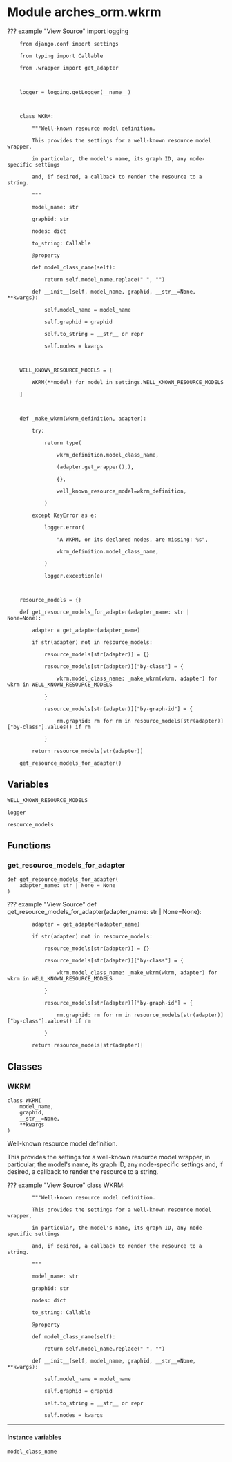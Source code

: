 # Module arches_orm.wkrm

??? example "View Source"
        import logging

        from django.conf import settings

        from typing import Callable

        from .wrapper import get_adapter

        

        logger = logging.getLogger(__name__)

        

        class WKRM:

            """Well-known resource model definition.

            This provides the settings for a well-known resource model wrapper,

            in particular, the model's name, its graph ID, any node-specific settings

            and, if desired, a callback to render the resource to a string.

            """

            model_name: str

            graphid: str

            nodes: dict

            to_string: Callable

            @property

            def model_class_name(self):

                return self.model_name.replace(" ", "")

            def __init__(self, model_name, graphid, __str__=None, **kwargs):

                self.model_name = model_name

                self.graphid = graphid

                self.to_string = __str__ or repr

                self.nodes = kwargs

        

        WELL_KNOWN_RESOURCE_MODELS = [

            WKRM(**model) for model in settings.WELL_KNOWN_RESOURCE_MODELS

        ]

        

        def _make_wkrm(wkrm_definition, adapter):

            try:

                return type(

                    wkrm_definition.model_class_name,

                    (adapter.get_wrapper(),),

                    {},

                    well_known_resource_model=wkrm_definition,

                )

            except KeyError as e:

                logger.error(

                    "A WKRM, or its declared nodes, are missing: %s",

                    wkrm_definition.model_class_name,

                )

                logger.exception(e)

        

        resource_models = {}

        def get_resource_models_for_adapter(adapter_name: str | None=None):

            adapter = get_adapter(adapter_name)

            if str(adapter) not in resource_models:

                resource_models[str(adapter)] = {}

                resource_models[str(adapter)]["by-class"] = {

                    wkrm.model_class_name: _make_wkrm(wkrm, adapter) for wkrm in WELL_KNOWN_RESOURCE_MODELS

                }

                resource_models[str(adapter)]["by-graph-id"] = {

                    rm.graphid: rm for rm in resource_models[str(adapter)]["by-class"].values() if rm

                }

            return resource_models[str(adapter)]

        get_resource_models_for_adapter()

## Variables

```python3
WELL_KNOWN_RESOURCE_MODELS
```

```python3
logger
```

```python3
resource_models
```

## Functions

    
### get_resource_models_for_adapter

```python3
def get_resource_models_for_adapter(
    adapter_name: str | None = None
)
```

??? example "View Source"
        def get_resource_models_for_adapter(adapter_name: str | None=None):

            adapter = get_adapter(adapter_name)

            if str(adapter) not in resource_models:

                resource_models[str(adapter)] = {}

                resource_models[str(adapter)]["by-class"] = {

                    wkrm.model_class_name: _make_wkrm(wkrm, adapter) for wkrm in WELL_KNOWN_RESOURCE_MODELS

                }

                resource_models[str(adapter)]["by-graph-id"] = {

                    rm.graphid: rm for rm in resource_models[str(adapter)]["by-class"].values() if rm

                }

            return resource_models[str(adapter)]

## Classes

### WKRM

```python3
class WKRM(
    model_name,
    graphid,
    __str__=None,
    **kwargs
)
```

Well-known resource model definition.

This provides the settings for a well-known resource model wrapper,
in particular, the model's name, its graph ID, any node-specific settings
and, if desired, a callback to render the resource to a string.

??? example "View Source"
        class WKRM:

            """Well-known resource model definition.

            This provides the settings for a well-known resource model wrapper,

            in particular, the model's name, its graph ID, any node-specific settings

            and, if desired, a callback to render the resource to a string.

            """

            model_name: str

            graphid: str

            nodes: dict

            to_string: Callable

            @property

            def model_class_name(self):

                return self.model_name.replace(" ", "")

            def __init__(self, model_name, graphid, __str__=None, **kwargs):

                self.model_name = model_name

                self.graphid = graphid

                self.to_string = __str__ or repr

                self.nodes = kwargs

------

#### Instance variables

```python3
model_class_name
```